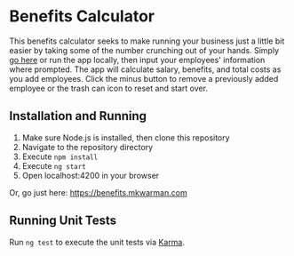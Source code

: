 # Benefits Calculator
This benefits calculator seeks to make running your business just a little bit easier by taking some of the number crunching out of your hands. Simply [go here](https://benefits.mkwarman.com) or run the app locally, then input your employees' information where prompted. The app will calculate salary, benefits, and total costs as you add employees. Click the minus button to remove a previously added employee or the trash can icon to reset and start over.

## Installation and Running

1. Make sure Node.js is installed, then clone this repository
2. Navigate to the repository directory
3. Execute `npm install`
4. Execute `ng start`
5. Open localhost:4200 in your browser

Or, go just here: https://benefits.mkwarman.com

## Running Unit Tests

Run `ng test` to execute the unit tests via [Karma](https://karma-runner.github.io).